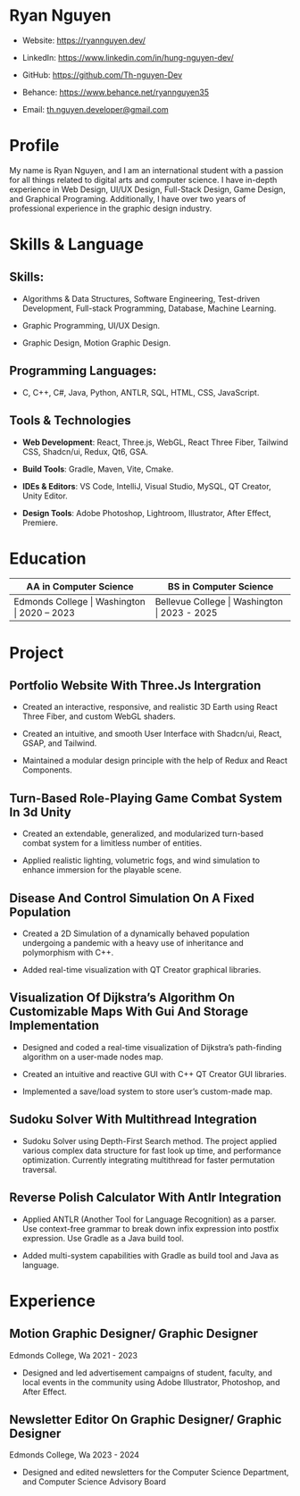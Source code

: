 # Ryan Nguyen

- Website: <https://ryannguyen.dev/>

- LinkedIn: <https://www.linkedin.com/in/hung-nguyen-dev/>

- GitHub: <https://github.com/Th-nguyen-Dev>

- Behance: <https://www.behance.net/ryannguyen35>

- Email: th.nguyen.developer@gmail.com

# Profile

My name is Ryan Nguyen, and I am an international student with a passion
for all things related to digital arts and computer science. I have
in-depth experience in Web Design, UI/UX Design, Full-Stack Design, Game
Design, and Graphical Programing. Additionally, I have over two years of
professional experience in the graphic design industry.

# Skills & Language

## **Skills:**

- Algorithms & Data Structures, Software Engineering, Test-driven
  Development, Full-stack Programming, Database, Machine Learning.

- Graphic Programming, UI/UX Design.

- Graphic Design, Motion Graphic Design.

## **Programming Languages:** 

- C, C++, C#, Java, Python, ANTLR, SQL, HTML, CSS, JavaScript.

## **Tools & Technologies**

- **Web Development**: React, Three.js, WebGL, React Three Fiber,
  Tailwind CSS, Shadcn/ui, Redux, Qt6, GSA.

- **Build Tools**: Gradle, Maven, Vite, Cmake.

- **IDEs & Editors**: VS Code, IntelliJ, Visual Studio, MySQL, QT
  Creator, Unity Editor.

- **Design Tools**: Adobe Photoshop, Lightroom, Illustrator, After
  Effect, Premiere.

# Education

| **AA in Computer Science** | **BS in Computer Science** |
|----|----|
| Edmonds College \| Washington \| 2020 – 2023 | Bellevue College \| Washington \| 2023 - 2025 |

# Project

## Portfolio Website With Three.Js Intergration

- Created an interactive, responsive, and realistic 3D Earth using React
  Three Fiber, and custom WebGL shaders.

- Created an intuitive, and smooth User Interface with Shadcn/ui, React,
  GSAP, and Tailwind.

- Maintained a modular design principle with the help of Redux and React
  Components.

## Turn-Based Role-Playing Game Combat System In 3d Unity

- Created an extendable, generalized, and modularized turn-based combat
  system for a limitless number of entities.

- Applied realistic lighting, volumetric fogs, and wind simulation to
  enhance immersion for the playable scene.

## Disease And Control Simulation On A Fixed Population

- Created a 2D Simulation of a dynamically behaved population undergoing
  a pandemic with a heavy use of inheritance and polymorphism with C++.

- Added real-time visualization with QT Creator graphical libraries.

## Visualization Of Dijkstra’s Algorithm On Customizable Maps With Gui And Storage Implementation 

- Designed and coded a real-time visualization of Dijkstra’s
  path-finding algorithm on a user-made nodes map.

- Created an intuitive and reactive GUI with C++ QT Creator GUI
  libraries.

- Implemented a save/load system to store user’s custom-made map.

## Sudoku Solver With Multithread Integration

- Sudoku Solver using Depth-First Search method. The project applied
  various complex data structure for fast look up time, and performance
  optimization. Currently integrating multithread for faster permutation
  traversal.

## Reverse Polish Calculator With Antlr Integration

- Applied ANTLR (Another Tool for Language Recognition) as a parser. Use
  context-free grammar to break down infix expression into postfix
  expression. Use Gradle as a Java build tool.

- Added multi-system capabilities with Gradle as build tool and Java as
  language.

# Experience

## Motion Graphic Designer/ Graphic Designer

Edmonds College, Wa 2021 - 2023

- Designed and led advertisement campaigns of student, faculty, and
  local events in the community using Adobe Illustrator, Photoshop, and
  After Effect.

## Newsletter Editor On Graphic Designer/ Graphic Designer

Edmonds College, Wa 2023 - 2024

- Designed and edited newsletters for the Computer Science Department,
  and Computer Science Advisory Board
